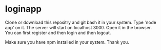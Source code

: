 # loginapp


Clone or download this repositry and git bash it in your system.
Type 'node app' on it.
The server will start on localhost 3000.
Open it in the browser.
You can first register and then login and then logout.


Make sure you have npm installed in your system.
Thank you.
